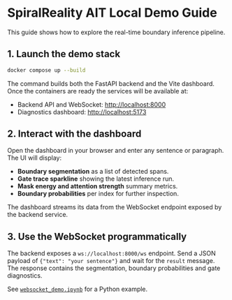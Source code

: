 # SpiralReality AIT Local Demo Guide

This guide shows how to explore the real-time boundary inference pipeline.

## 1. Launch the demo stack

```bash
docker compose up --build
```

The command builds both the FastAPI backend and the Vite dashboard. Once the
containers are ready the services will be available at:

- Backend API and WebSocket: <http://localhost:8000>
- Diagnostics dashboard: <http://localhost:5173>

## 2. Interact with the dashboard

Open the dashboard in your browser and enter any sentence or paragraph. The UI
will display:

- **Boundary segmentation** as a list of detected spans.
- **Gate trace sparkline** showing the latest inference run.
- **Mask energy and attention strength** summary metrics.
- **Boundary probabilities** per index for further inspection.

The dashboard streams its data from the WebSocket endpoint exposed by the
backend service.

## 3. Use the WebSocket programmatically

The backend exposes a `ws://localhost:8000/ws` endpoint. Send a JSON payload of
`{"text": "your sentence"}` and wait for the `result` message. The response
contains the segmentation, boundary probabilities and gate diagnostics.

See [`websocket_demo.ipynb`](./websocket_demo.ipynb) for a Python example.
